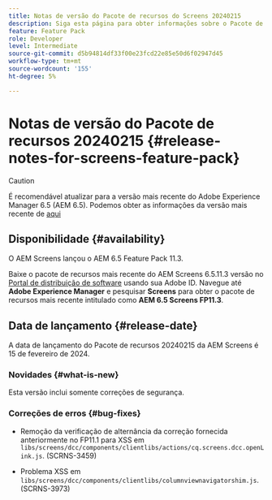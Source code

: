 ```yaml
---
title: Notas de versão do Pacote de recursos do Screens 20240215
description: Siga esta página para obter informações sobre o Pacote de recursos 20240215 da AEM Screens lançado em 15 de fevereiro de 2024.
feature: Feature Pack
role: Developer
level: Intermediate
source-git-commit: d5b94814df33f00e23fcd22e85e50d6f02947d45
workflow-type: tm+mt
source-wordcount: '155'
ht-degree: 5%

---
```


# Notas de versão do Pacote de recursos 20240215 {#release-notes-for-screens-feature-pack}

>[!CAUTION]
>É recomendável atualizar para a versão mais recente do Adobe Experience Manager 6.5 (AEM 6.5). Podemos obter as informações da versão mais recente de [aqui](https://experienceleague.adobe.com/docs/experience-manager-65/content/release-notes/release-notes.html?lang=en)

## Disponibilidade {#availability}

O AEM Screens lançou o AEM 6.5 Feature Pack 11.3.

Baixe o pacote de recursos mais recente do AEM Screens 6.5.11.3 versão no [Portal de distribuição de software](https://experience.adobe.com/#/downloads/content/software-distribution/br/aem.html) usando sua Adobe ID. Navegue até **Adobe Experience Manager** e pesquisar **Screens** para obter o pacote de recursos mais recente intitulado como **AEM 6.5 Screens FP11.3**.

## Data de lançamento {#release-date}

A data de lançamento do Pacote de recursos 20240215 da AEM Screens é 15 de fevereiro de 2024.

### Novidades {#what-is-new}

Esta versão inclui somente correções de segurança.

### Correções de erros {#bug-fixes}

* Remoção da verificação de alternância da correção fornecida anteriormente no FP11.1 para XSS em `libs/screens/dcc/components/clientlibs/actions/cq.screens.dcc.openLink.js`. (SCRNS-3459)

* Problema XSS em `libs/screens/dcc/components/clientlibs/columnviewnavigatorshim.js`. (SCRNS-3973)
